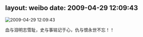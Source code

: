 layout: weibo
date: 2009-04-29 12:09:43
---
<meta name="referrer" content="no-referrer" />

<img src="/images/favicon.ico" style="float: left;"/>2009-04-29 12:09:43

血与泪明志雪耻，史与事铭记于心，仇与恨永世不忘！！

